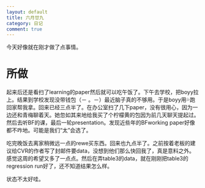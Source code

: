 ```yaml
---
layout: default
title: 六月廿九
category: 日记
comment: true
---
```

今天好像就在刚才做了点事情。

# 所做
起来后还是看扫了learning的paper然后就可以吃午饭了。下午去学校，把boyy拉上。结果到学校发现没带钱包（－ 。－）最近脑子真的不够用。于是boyy用💦跑回家帮我拿。回来已经三点半了。在办公室扫了几下paper，没有很用心，因为一边还和青梅聊着天。她忽如其来地给我买了个柠檬黄的包因为前几天聊天提起过。然后去听BF的课，最后一轮presentation。发现近些年的BFworking paper好像都不咋地。可能是我们“太”会选了。

吃完晚饭去离家稍微远一点的rewe买东西。回来也九点半了。之前按着老板的建议给CVR的作者写了封邮件要data，没想到他们那么快回我了，真是意料之外。感觉这周的希望又多了一点点。然后在弄table3的data，就在刚刚把table3的regression run好了，还不知道结果怎么样。

状态不太好哇。